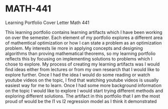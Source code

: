 # MATH-441
Learning Portfolio Cover Letter Math 441

This learning portfolio contains learning artifacts which I have been working on over the semester. Each element of my portfolio explores a different area of mathemtical optimization or how I can state a problem as an optimization problem. My interests lie more in applying concepts and designing algorithms than proving mathematical theorems, so my learning portfolio reflects this by  focusing on implementing solutions to problems which I chose to explore. My process of creating my learning artifacts was I would find ideas either from lectures or from my own research that I would like to explore further. Once I had the idea I would do some reading or watch youtube videos on the topic, I find that watching youtube videos is usually easiest way for me to learn. Once I had some more background information on the topic I would like to explore I would start trying different methods and exploring different solutions. The artifact in this portfolio that I am the most proud of would be the l1 vs l2 regression model as I think it demonstrated 
